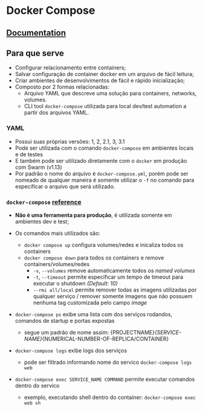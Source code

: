 # Docker Compose

## [Documentation](https://docs.docker.com/compose/compose-file/#dockerfile)

## Para que serve

- Configurar relacionamento entre containers;
- Salvar configuração de container docker em um arquivo de fácil leitura;
- Criar ambientes de desenvolvimentos de fácil e rápido inicialização;
- Composto por 2 formas relacionadas:
  - Arquivo YAML que descreve uma solução para containers, networks, volumes.
  - CLI tool `docker-compose` utilizada para local dev/test automation a partir dos arquivos YAML.

### YAML

- Possui suas próprias versões: 1, 2, 2.1, 3, 3.1
- Pode ser utilizada com o comando `docker-compose` em ambientes locais e de testes
- E também pode ser utilizado diretamente com o `docker` em produção com Swarm (v1.13)
- Por padrão o nome do arquivo é `docker-compose.yml`, porém pode ser nomeado de qualquer maneira é somente utilizar o `-f` no comando para especificar o arquivo que será utilizado.

### `docker-compose` [reference](https://docs.docker.com/compose/reference/)

- **Não é uma ferramenta para produção**, é utilizada somente em ambientes dev e test;
- Os comandos mais utilizados são:
  - `docker compose up` configura volumes/redes e inicaliza todos os containers
  - `docker compose down` para todos os containers e remove containers/volumes/redes
    - `-v`, `--volumes` remove automaticamente todos os *named volumes*
    - `-t`, `--timeout` permite especificar um tempo de timeout para executar o shutdown _(Default: 10)_
    - `--rmi all/local` permite remover todas as imagens utilizadas por qualquer serviço / remover somente imagens que não possuem nenhuma tag customizada pelo campo _image_

- `docker-compose ps` exibe uma lista com dos serviços rodandos, comandos de startup e portas expostas
  - segue um padrão de nome assim: {PROJECTNAME}_{SERVICE-NAME}_{NUMERICAL-NUMBER-OF-REPLICA/CONTAINER}

- `docker-compose logs` exibe logs dos serviços
  - pode ser filtrado informando nome do servico `docker-compose logs web`

- `docker-compose exec SERVICE_NAME COMMAND` permite executar comandos dentro do servico
  - exemplo, executando shell dentro do container: `docker-compose exec web sh`
